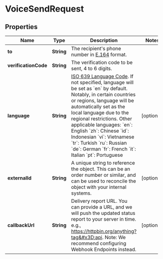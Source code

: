 

# VoiceSendRequest


## Properties

| Name | Type | Description | Notes |
|------------ | ------------- | ------------- | -------------|
|**to** | **String** | The recipient&#39;s phone number in [E.164](https://en.wikipedia.org/wiki/E.164) format. |  |
|**verificationCode** | **String** | The verification code to be sent, 4 to 6 digits. |  |
|**language** | **String** | [ISO 639 Language Code](https://www.iso.org/iso-639-language-codes.html). If not specified, language will be set as &#x60;en&#x60; by default. Notably, in certain countries or regions, language will be automatically set as the local language due to the regional restrictions. Other applicable languages: &#x60;en&#x60;: English &#x60;zh&#x60;: Chinese &#x60;id&#x60;: Indonesian &#x60;vi&#x60;: Vietnamese &#x60;tr&#x60;: Turkish &#x60;ru&#x60;: Russian &#x60;de&#x60;: German &#x60;fr&#x60;: French &#x60;it&#x60;: Italian &#x60;pt&#x60;: Portuguese |  [optional] |
|**externalId** | **String** | A unique string to reference the object. This can be an order number or similar, and can be used to reconcile the object with your internal systems. |  [optional] |
|**callbackUrl** | **String** | Delivery report URL. You can provide a URL, and we will push the updated status report to your server in time. e.g., https://httpbin.org/anything?tag&#x3D;api. Note: We recommend configuring Webhook Endpoints instead. |  [optional] |



